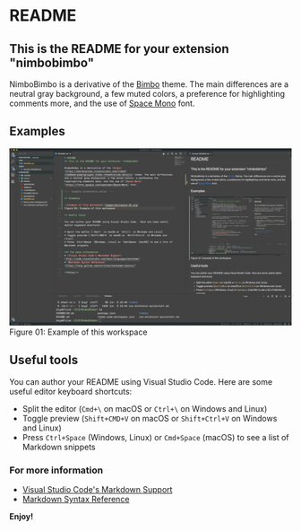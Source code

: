 # README
## This is the README for your extension "nimbobimbo"

NimboBimbo is a derivative of the [Bimbo](https://marketplace.visualstudio.com/items?itemName=pawelgrzybek.bimbo-theme#review-details) theme. The main differences are a neutral gray background, a few muted colors, a preference for highlighting comments more, and the use of [Space Mono](https://fonts.google.com/specimen/Space+Mono) font.

<!-- Example screenshots below -->

## Examples

![Example of this workspace](images/workspace-01.png)   
Figure 01: Example of this workspace

## Useful tools

You can author your README using Visual Studio Code.  Here are some useful editor keyboard shortcuts:

* Split the editor (`Cmd+\` on macOS or `Ctrl+\` on Windows and Linux)
* Toggle preview (`Shift+CMD+V` on macOS or `Shift+Ctrl+V` on Windows and Linux)
* Press `Ctrl+Space` (Windows, Linux) or `Cmd+Space` (macOS) to see a list of Markdown snippets

### For more information
* [Visual Studio Code's Markdown Support](http://code.visualstudio.com/docs/languages/markdown)
* [Markdown Syntax Reference](https://help.github.com/articles/markdown-basics/)

**Enjoy!**
